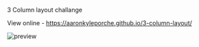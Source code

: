 

3 Column layout challange 

View online  - https://aaronkyleporche.github.io/3-column-layout/ 

![preview](https://user-images.githubusercontent.com/19236634/131958557-0f1b2b9d-c9db-43b9-898f-75086e3c382d.jpg)


